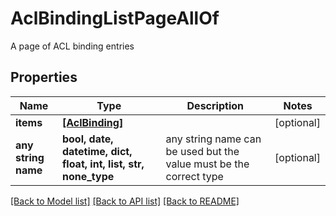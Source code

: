 # AclBindingListPageAllOf

A page of ACL binding entries

## Properties
Name | Type | Description | Notes
------------ | ------------- | ------------- | -------------
**items** | [**[AclBinding]**](AclBinding.md) |  | [optional] 
**any string name** | **bool, date, datetime, dict, float, int, list, str, none_type** | any string name can be used but the value must be the correct type | [optional]

[[Back to Model list]](../README.md#documentation-for-models) [[Back to API list]](../README.md#documentation-for-api-endpoints) [[Back to README]](../README.md)



